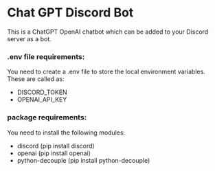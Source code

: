 # Chat GPT Discord Bot

This is a ChatGPT OpenAI chatbot which can be added to your Discord server as a bot. 

### .env file requirements:
You need to create a .env file to store the local environment variables. These are called as: 
- DISCORD_TOKEN 
- OPENAI_API_KEY

### package requirements:
You need to install the following modules:
- discord (pip install discord)
- openai (pip install openai)
- python-decouple (pip install python-decouple)